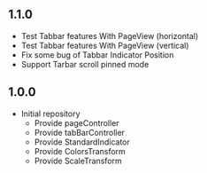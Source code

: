 ## 1.1.0

- Test Tabbar features With PageView (horizontal)
- Test Tabbar features With PageView (vertical)
- Fix some bug of Tabbar Indicator Position
- Support Tarbar scroll pinned mode

## 1.0.0

- Initial repository
  - Provide pageController
  - Provide tabBarController
  - Provide StandardIndicator
  - Provide ColorsTransform
  - Provide ScaleTransform
